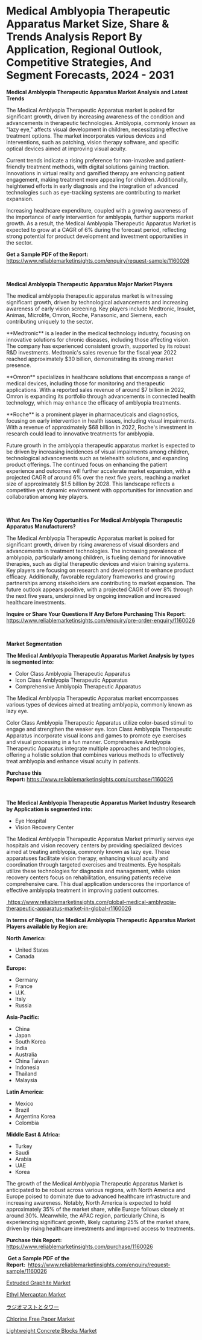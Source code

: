 <p><h1>Medical Amblyopia Therapeutic Apparatus Market Size, Share & Trends Analysis Report By Application, Regional Outlook, Competitive Strategies, And Segment Forecasts, 2024 - 2031</h1></p><p><strong>Medical Amblyopia Therapeutic Apparatus Market Analysis and Latest Trends</strong></p>
<p><p>The Medical Amblyopia Therapeutic Apparatus market is poised for significant growth, driven by increasing awareness of the condition and advancements in therapeutic technologies. Amblyopia, commonly known as "lazy eye," affects visual development in children, necessitating effective treatment options. The market incorporates various devices and interventions, such as patching, vision therapy software, and specific optical devices aimed at improving visual acuity.</p><p>Current trends indicate a rising preference for non-invasive and patient-friendly treatment methods, with digital solutions gaining traction. Innovations in virtual reality and gamified therapy are enhancing patient engagement, making treatment more appealing for children. Additionally, heightened efforts in early diagnosis and the integration of advanced technologies such as eye-tracking systems are contributing to market expansion.</p><p>Increasing healthcare expenditure, coupled with a growing awareness of the importance of early intervention for amblyopia, further supports market growth. As a result, the Medical Amblyopia Therapeutic Apparatus Market is expected to grow at a CAGR of 6% during the forecast period, reflecting strong potential for product development and investment opportunities in the sector.</p></p>
<p><strong>Get a Sample PDF of the Report:&nbsp;</strong> <a href="https://www.reliablemarketinsights.com/enquiry/request-sample/1160026">https://www.reliablemarketinsights.com/enquiry/request-sample/1160026</a></p>
<p>&nbsp;</p>
<p><strong>Medical Amblyopia Therapeutic Apparatus Major Market Players</strong></p>
<p><p>The medical amblyopia therapeutic apparatus market is witnessing significant growth, driven by technological advancements and increasing awareness of early vision screening. Key players include Medtronic, Insulet, Animas, Microlife, Omron, Roche, Panasonic, and Siemens, each contributing uniquely to the sector.</p><p>**Medtronic** is a leader in the medical technology industry, focusing on innovative solutions for chronic diseases, including those affecting vision. The company has experienced consistent growth, supported by its robust R&D investments. Medtronic's sales revenue for the fiscal year 2022 reached approximately $30 billion, demonstrating its strong market presence.</p><p>**Omron** specializes in healthcare solutions that encompass a range of medical devices, including those for monitoring and therapeutic applications. With a reported sales revenue of around $7 billion in 2022, Omron is expanding its portfolio through advancements in connected health technology, which may enhance the efficacy of amblyopia treatments.</p><p>**Roche** is a prominent player in pharmaceuticals and diagnostics, focusing on early intervention in health issues, including visual impairments. With a revenue of approximately $68 billion in 2022, Roche's investment in research could lead to innovative treatments for amblyopia.</p><p>Future growth in the amblyopia therapeutic apparatus market is expected to be driven by increasing incidences of visual impairments among children, technological advancements such as telehealth solutions, and expanding product offerings. The continued focus on enhancing the patient experience and outcomes will further accelerate market expansion, with a projected CAGR of around 6% over the next five years, reaching a market size of approximately $1.5 billion by 2028. This landscape reflects a competitive yet dynamic environment with opportunities for innovation and collaboration among key players.</p></p>
<p>&nbsp;</p>
<p><strong>What Are The Key Opportunities For Medical Amblyopia Therapeutic Apparatus Manufacturers?</strong></p>
<p><p>The Medical Amblyopia Therapeutic Apparatus market is poised for significant growth, driven by rising awareness of visual disorders and advancements in treatment technologies. The increasing prevalence of amblyopia, particularly among children, is fueling demand for innovative therapies, such as digital therapeutic devices and vision training systems. Key players are focusing on research and development to enhance product efficacy. Additionally, favorable regulatory frameworks and growing partnerships among stakeholders are contributing to market expansion. The future outlook appears positive, with a projected CAGR of over 8% through the next five years, underpinned by ongoing innovation and increased healthcare investments.</p></p>
<p><strong>Inquire or Share Your Questions If Any Before Purchasing This Report:</strong> <a href="https://www.reliablemarketinsights.com/enquiry/pre-order-enquiry/1160026">https://www.reliablemarketinsights.com/enquiry/pre-order-enquiry/1160026</a></p>
<p>&nbsp;</p>
<p><strong>Market Segmentation</strong></p>
<p><strong>The Medical Amblyopia Therapeutic Apparatus Market Analysis by types is segmented into:</strong></p>
<p><ul><li>Color Class Amblyopia Therapeutic Apparatus</li><li>Icon Class Amblyopia Therapeutic Apparatus</li><li>Comprehensive Amblyopia Therapeutic Apparatus</li></ul></p>
<p><p>The Medical Amblyopia Therapeutic Apparatus market encompasses various types of devices aimed at treating amblyopia, commonly known as lazy eye. </p><p>Color Class Amblyopia Therapeutic Apparatus utilize color-based stimuli to engage and strengthen the weaker eye. Icon Class Amblyopia Therapeutic Apparatus incorporate visual icons and games to promote eye exercises and visual processing in a fun manner. Comprehensive Amblyopia Therapeutic Apparatus integrate multiple approaches and technologies, offering a holistic solution that combines various methods to effectively treat amblyopia and enhance visual acuity in patients.</p></p>
<p><strong>Purchase this Report:&nbsp;</strong><a href="https://www.reliablemarketinsights.com/purchase/1160026">https://www.reliablemarketinsights.com/purchase/1160026</a></p>
<p>&nbsp;</p>
<p><strong>The Medical Amblyopia Therapeutic Apparatus Market Industry Research by Application is segmented into:</strong></p>
<p><ul><li>Eye Hospital</li><li>Vision Recovery Center</li></ul></p>
<p><p>The Medical Amblyopia Therapeutic Apparatus Market primarily serves eye hospitals and vision recovery centers by providing specialized devices aimed at treating amblyopia, commonly known as lazy eye. These apparatuses facilitate vision therapy, enhancing visual acuity and coordination through targeted exercises and treatments. Eye hospitals utilize these technologies for diagnosis and management, while vision recovery centers focus on rehabilitation, ensuring patients receive comprehensive care. This dual application underscores the importance of effective amblyopia treatment in improving patient outcomes.</p></p>
<p><a href="https://www.reliablemarketinsights.com/global-medical-amblyopia-therapeutic-apparatus-market-in-global-r1160026">&nbsp;https://www.reliablemarketinsights.com/global-medical-amblyopia-therapeutic-apparatus-market-in-global-r1160026</a></p>
<p><strong>In terms of Region, the Medical Amblyopia Therapeutic Apparatus Market Players available by Region are:</strong></p>
<p>
    <p> <strong> North America: </strong>
        <ul>
            <li>United States</li>
            <li>Canada</li>
        </ul>
        </p> 
    <p> <strong> Europe: </strong>
        <ul>
            <li>Germany</li>
            <li>France</li>
            <li>U.K.</li>
            <li>Italy</li>
            <li>Russia</li>
        </ul>
        </p> 
    <p> <strong> Asia-Pacific: </strong>
        <ul>
            <li>China</li>
            <li>Japan</li>
            <li>South Korea</li>
            <li>India</li>
            <li>Australia</li>
            <li>China Taiwan</li>
            <li>Indonesia</li>
            <li>Thailand</li>
            <li>Malaysia</li>
        </ul>
        </p> 
    <p> <strong> Latin America: </strong>
        <ul>
            <li>Mexico</li>
            <li>Brazil</li>
            <li>Argentina Korea</li>
            <li>Colombia</li>
        </ul>
        </p> 
    <p> <strong> Middle East & Africa: </strong>
        <ul>
            <li>Turkey</li>
            <li>Saudi</li>
            <li>Arabia</li>
            <li>UAE</li>
            <li>Korea</li>
        </ul>
    </p>
    </p>
<p><p>The growth of the Medical Amblyopia Therapeutic Apparatus Market is anticipated to be robust across various regions, with North America and Europe poised to dominate due to advanced healthcare infrastructure and increasing awareness. Notably, North America is expected to hold approximately 35% of the market share, while Europe follows closely at around 30%. Meanwhile, the APAC region, particularly China, is experiencing significant growth, likely capturing 25% of the market share, driven by rising healthcare investments and improved access to treatments.</p></p>
<p><strong>Purchase this Report: </strong><a href="https://www.reliablemarketinsights.com/purchase/1160026">https://www.reliablemarketinsights.com/purchase/1160026</a></p>
<p>&nbsp;<strong>Get a Sample PDF of the Report:&nbsp;&nbsp;</strong><a href="https://www.reliablemarketinsights.com/enquiry/request-sample/1160026">https://www.reliablemarketinsights.com/enquiry/request-sample/1160026</a></p>
<p><strong></strong></p>
<p><p><a href="https://www.linkedin.com/pulse/global-extruded-graphite-market-landscape-future-trends-strategic-uyw7c?trackingId=Tpl1lDLnTi2dWi0e1w8aDg%3D%3D">Extruded Graphite Market</a></p><p><a href="https://www.linkedin.com/pulse/global-ethyl-mercaptan-market-trends-analysis-future-growth-lf0kc?trackingId=B4MrfQtARiiYqGgQKqi%2B2Q%3D%3D">Ethyl Mercaptan Market</a></p><p><a href="https://medium.com/@maryamschultz/radio-masts-and-towers-market-%E3%81%AF-%E3%82%B3%E3%82%B9%E3%83%88%E7%AE%A1%E7%90%86%E3%81%A8%E5%8A%B9%E7%8E%87%E5%90%91%E4%B8%8A%E3%82%92%E5%84%AA%E5%85%88%E3%81%97%E3%81%BE%E3%81%99-%E3%81%95%E3%82%89%E3%81%AB-%E5%A0%B1%E5%91%8A%E6%9B%B8%E3%81%AF%E5%B8%82%E5%A0%B4%E3%81%AE%E9%9C%80%E8%A6%81%E9%9D%A2%E3%81%A8%E4%BE%9B%E7%B5%A6%E9%9D%A2%E3%81%AE%E4%B8%A1%E6%96%B9%E3%82%92%E3%82%AB%E3%83%90%E3%83%BC%E3%81%97%E3%81%A6%E3%81%84%E3%81%BE%E3%81%99-radio-masts-and-e64eddaa18a2">ラジオマストとタワー</a></p><p><a href="https://issuu.com/reportprime-2/docs/chlorine-free-paper-market-size-203_0204b1651313b7">Chlorine Free Paper Market</a></p><p><a href="https://issuu.com/reportprime-2/docs/lightweight-concrete-blocks-market-_4714dd4ac0a023">Lightweight Concrete Blocks Market</a></p></p>